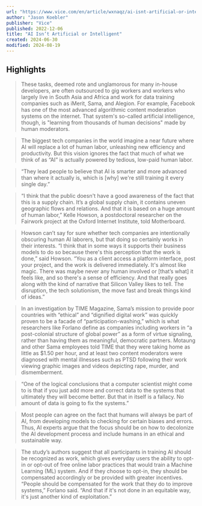 ```yaml
---
url: "https://www.vice.com/en/article/wxnaqz/ai-isnt-artificial-or-intelligent"
author: "Jason Koebler"
publisher: "Vice"
published: 2022-12-06
title: "AI Isn’t Artificial or Intelligent"
created: 2024-06-30
modified: 2024-08-19
---
```


## Highlights

> These tasks, deemed rote and unglamorous for many in-house developers, are often outsourced to gig workers and workers who largely live in South Asia and Africa and work for data training companies such as iMerit, Sama, and Alegion. For example, Facebook has one of the most advanced algorithmic content moderation systems on the internet. That system's so-called artificial intelligence, though, is "learning from thousands of human decisions" made by human moderators.

> The biggest tech companies in the world imagine a near future where AI will replace a lot of human labor, unleashing new efficiency and productivity. But this vision ignores the fact that much of what we think of as “AI” is actually powered by tedious, low-paid human labor.

> “They lead people to believe that AI is smarter and more advanced than where it actually is, which is [why] we're still training it every single day.”

> “I think that the public doesn't have a good awareness of the fact that this is a supply chain. It’s a global supply chain, it contains uneven geographic flows and relations. And that it is based on a huge amount of human labor,” Kelle Howson, a postdoctoral researcher on the Fairwork project at the Oxford Internet Institute, told Motherboard.

> Howson can’t say for sure whether tech companies are intentionally obscuring human AI laborers, but that doing so certainly works in their interests. “I think that in some ways it supports their business models to do so because there's this perception that the work is done,” said Howson. “You as a client access a platform interface, post your project, and the work is delivered immediately. It's almost like magic. There was maybe never any human involved or [that’s what] it feels like, and so there's a sense of efficiency. And that really goes along with the kind of narrative that Silicon Valley likes to tell. The disruption, the tech solutionism, the move fast and break things kind of ideas.”

> In an investigation by TIME Magazine, Sama’s mission to provide poor countries with “ethical” and “dignified digital work” was quickly proven to be a facade of “participation-washing,” which is what researchers like Forlano define as companies including workers in “a post-colonial structure of global power” as a form of virtue signaling, rather than having them as meaningful, democratic partners. Motaung and other Sama employees told TIME that they were taking home as little as $1.50 per hour, and at least two content moderators were diagnosed with mental illnesses such as PTSD following their work viewing graphic images and videos depicting rape, murder, and dismemberment.

> “One of the logical conclusions that a computer scientist might come to is that if you just add more and correct data to the systems that ultimately they will become better. But that in itself is a fallacy. No amount of data is going to fix the systems.”

> Most people can agree on the fact that humans will always be part of AI, from developing models to checking for certain biases and errors. Thus, AI experts argue that the focus should be on how to decolonize the AI development process and include humans in an ethical and sustainable way.

> The study’s authors suggest that all participants in training AI should be recognized as work, which gives everyday users the ability to opt-in or opt-out of free online labor practices that would train a Machine Learning (ML) system. And if they choose to opt-in, they should be compensated accordingly or be provided with greater incentives. “People should be compensated for the work that they do to improve systems,” Forlano said. “And that if it's not done in an equitable way, it's just another kind of exploitation.”


